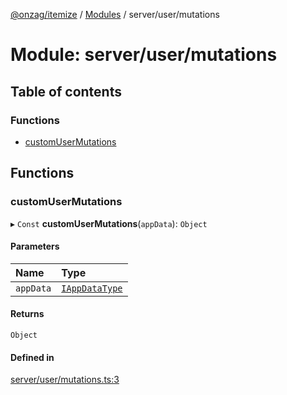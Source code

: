 [@onzag/itemize](../README.md) / [Modules](../modules.md) / server/user/mutations

# Module: server/user/mutations

## Table of contents

### Functions

- [customUserMutations](server_user_mutations.md#customusermutations)

## Functions

### customUserMutations

▸ `Const` **customUserMutations**(`appData`): `Object`

#### Parameters

| Name | Type |
| :------ | :------ |
| `appData` | [`IAppDataType`](../interfaces/server.IAppDataType.md) |

#### Returns

`Object`

#### Defined in

[server/user/mutations.ts:3](https://github.com/onzag/itemize/blob/f2db74a5/server/user/mutations.ts#L3)
